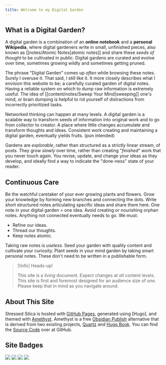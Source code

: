```yaml
---
title: Welcome to my Digital Garden
---
```


## What is a Digital Garden?

A digital garden is a combination of an **online notebook** and a **personal Wikipedia**, where digital gardeners write in small, unfinished pieces, also known as [[notes/Atomic Notes|atomic notes]] and share these _seeds of thought_ to be cultivated in public. Digital gardens are curated and evolve over time, sometimes growing wildly and sometimes getting pruned.

The phrase "Digital Garden" comes up _often_ while browsing these notes. Surely I overuse it. That said, I still like it. It more closely describes what I envision this website to be; a carefully curated garden of digital notes. Having a reliable system on which to dump raw information is extremely useful. The idea of [[content/notes/Sweep Your Mind|sweeping]] one's mind, or brain dumping is helpful to rid yourself of distractions from incorrectly prioritized tasks.

Networked thinking can happen at many levels. A digital garden is a scalable way to transform seeds of information into original work and to go from collector to creator. A place where little changes accumulate and transform thoughts and ideas. Consistent work creating and maintaining a digital garden, eventually yields fruits. (pun intended)

Gardens are _explorable_, rather than structured as a strictly linear stream, of posts. They grow _slowly_ over time, rather than creating "_finished_" work that you never touch again. You revise, update, and change your ideas as they develop, and ideally find a way to indicate the "done-ness" state of your reader.

## Continuous Care

Be the watchful caretaker of your ever growing plants and flowers. Grow your knowledge by forming new branches and connecting the dots. Write short structured notes articulating specific ideas and share them here. One note in your digital garden = one idea. Avoid creating or nourishing orphan notes. Anything not connected eventually needs to go. We must:

- Refine our ideas.
- Thread our thoughts.
- Keep notes atomic.

Taking raw notes is _useless_. Seed your garden with quality content and cultivate your curiosity. Plant seeds in your mind garden by taking smart personal notes. These don't need to be written in a publishable form.

> [!info] Heads-up!
>
> This site is a _living_ document. Expect changes at _all_ content levels.
> This site is first and foremost designed for an audience size of _one_.
> Please keep that in mind as you navigate around.

## About This Site

Stressed Silica is hosted with [GitHub Pages](https://pages.github.com/), generated using [Hugo], and themed with [Amethyst](https://github.com/64bitpandas/amethyst). Amethyst is a free [Obsidian Publish](https://obsidian.md/publish) alternative that is derived from two existing projects, [Quartz](https://quartz.jzhao.xyz/) and [Hugo Book](https://github.com/alex-shpak/hugo-book). You can find the [Source Code](https://github.com/datastring/amethyst) over at GitHub.

## Site Badges

<img src="https://img.shields.io/github/last-commit/datastring/forgetful-notes?style=for-the-badge" />
<img src="https://img.shields.io/github/deployments/datastring/forgetful-notes/github-pages?style=for-the-badge" />
<img src="https://img.shields.io/github/repo-size/datastring/forgetful-notes?style=for-the-badge" />
<img src="https://img.shields.io/github/languages/code-size/datastring/forgetful-notes?style=for-the-badge" />